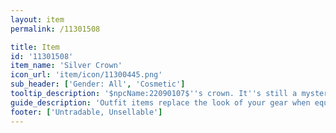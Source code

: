 ```yaml
---
layout: item
permalink: /11301508

title: Item
id: '11301508'
item_name: 'Silver Crown'
icon_url: 'item/icon/11300445.png'
sub_header: ['Gender: All', 'Cosmetic']
tooltip_description: '$npcName:22090107$''s crown. It''s still a mystery what kingdom he rules.'
guide_description: 'Outfit items replace the look of your gear when equipped.'
footer: ['Untradable, Unsellable']
---
```

